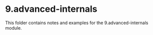 # 9.advanced-internals

This folder contains notes and examples for the 9.advanced-internals module.
